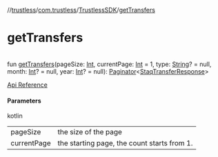 //[trustless](../../../index.md)/[com.trustless](../index.md)/[TrustlessSDK](index.md)/[getTransfers](get-transfers.md)

# getTransfers

\
fun [getTransfers](get-transfers.md)(pageSize: [Int](https://kotlinlang.org/api/latest/jvm/stdlib/kotlin/-int/index.html), currentPage: [Int](https://kotlinlang.org/api/latest/jvm/stdlib/kotlin/-int/index.html) = 1, type: [String](https://kotlinlang.org/api/latest/jvm/stdlib/kotlin/-string/index.html)? = null, month: [Int](https://kotlinlang.org/api/latest/jvm/stdlib/kotlin/-int/index.html)? = null, year: [Int](https://kotlinlang.org/api/latest/jvm/stdlib/kotlin/-int/index.html)? = null): [Paginator](../../com.trustless.paginator/-paginator/index.md)&lt;[StaqTransferResponse](../../com.trustless.requests.transfers/-staq-transfer-response/index.md)&gt;

[Api Reference](https://developer.finto.io/docs/apis/transfers#/Transfers/List%20all%20transfers)

#### Parameters

kotlin

| | |
|---|---|
| pageSize | the size of the page |
| currentPage | the starting page, the count starts from 1. |
